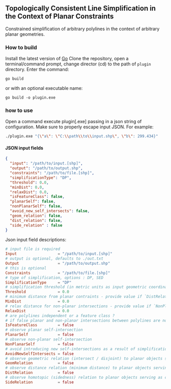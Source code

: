 ## Topologically Consistent Line Simplification in the Context of Planar Constraints
Constrained simplification of arbitrary polylines in the context of arbitrary planar geometries.

### How to build
Install the latest version of [Go](https://golang.org/dl/)
Clone the repository, open a terminal/command prompt, change director (cd) to the path of `plugin` directory.
Enter the command:
```shell
go build
```
or with an optional executable name:
```shell
go build -o plugin.exe
```

### how to use 
Open a command execute plugin[.exe] passing in a json string of configuration.
Make sure to properly escape input JSON. For example:
```bash
./plugin.exe "{\"a\": \"C:\\path\\to\\input.shp\", \"b\": 299.434}"
```

#### JSON input fields

```json
{
  "input": "/path/to/input.[shp]",
  "output": "/path/to/output.shp",
  "constraints": "/path/to/file.[shp]",
  "simplificationType": "DP",
  "threshold": 0.0,
  "minDist": 0.0,
  "relaxDist": 0.0,
  "isFeatureClass": false,
  "planarSelf": false,
  "nonPlanarSelf": false,
  "avoid_new_self_intersects": false,
  "geom_relation": false,
  "dist_relation": false,
  "side_relation" : false
}
```
Json input field descriptions:
```toml
# input file is required
Input                  = "/path/to/input.[shp]" 
# output is optional, defaults to ./out.txt
Output                 = "/path/to/output.shp" 
# this is optional
Constraints            = "/path/to/file.[shp]" 
# type of simplification, options : DP, SED
SimplificationType     = "DP"
# simplification threshold (in metric units as input geometric coordinates) 
Threshold              = 0.0
# minimum distance from planar contraints - provide value if `DistRelation = true`
MinDist                = 0.0
# relax distance for non-planar intersections - provide value if `NonPlanarSelf = true`
RelaxDist              = 0.0
# are polylines independent or a feature class ?
# if false planar and non-planar intersections between polylines are not observed
IsFeatureClass         = false
# observe planar self-intersection
PlanarSelf             = false
# observe non-planar self-intersection
NonPlanarSelf          = false
# avoid introducing new self-intersections as a result of simplification
AvoidNewSelfIntersects = false
# observe geometric relation (intersect / disjoint) to planar objects serving as constraints
GeomRelation           = false
# observe distance relation (minimum distance) to planar objects serving as constraints
DistRelation           = false
# observe homotopic (sidedness) relation to planar objects serving as constraints
SideRelation           = false
```

